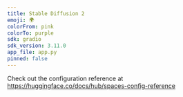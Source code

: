```yaml
---
title: Stable Diffusion 2
emoji: 🌍
colorFrom: pink
colorTo: purple
sdk: gradio
sdk_version: 3.11.0
app_file: app.py
pinned: false
---
```


Check out the configuration reference at https://huggingface.co/docs/hub/spaces-config-reference
